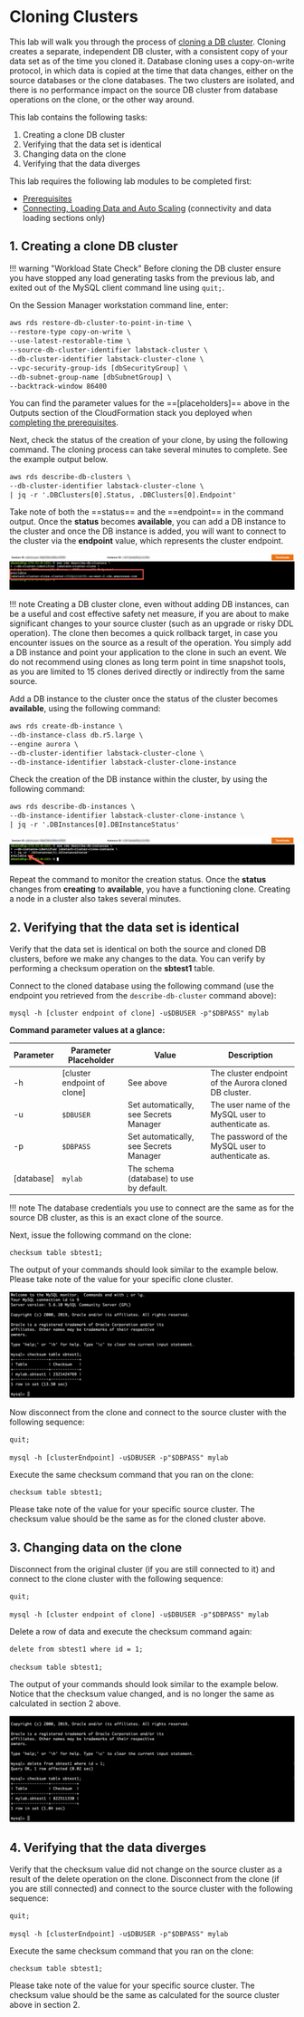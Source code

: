 # Cloning Clusters

This lab will walk you through the process of <a href="https://docs.aws.amazon.com/AmazonRDS/latest/AuroraUserGuide/Aurora.Managing.Clone.html" target="_blank">cloning a DB cluster</a>. Cloning creates a separate, independent DB cluster, with a consistent copy of your data set as of the time you cloned it. Database cloning uses a copy-on-write protocol, in which data is copied at the time that data changes, either on the source databases or the clone databases. The two clusters are isolated, and there is no performance impact on the source DB cluster from database operations on the clone, or the other way around.

This lab contains the following tasks:

1. Creating a clone DB cluster
2. Verifying that the data set is identical
3. Changing data on the clone
4. Verifying that the data diverges

This lab requires the following lab modules to be completed first:

* [Prerequisites](/reinvent/prerequisites/)
* [Connecting, Loading Data and Auto Scaling](/reinvent/connect/) (connectivity and data loading sections only)


## 1. Creating a clone DB cluster

!!! warning "Workload State Check"
    Before cloning the DB cluster ensure you have stopped any load generating tasks from the previous lab, and exited out of the MySQL client command line using `quit;`.

On the Session Manager workstation command line, enter:

```
aws rds restore-db-cluster-to-point-in-time \
--restore-type copy-on-write \
--use-latest-restorable-time \
--source-db-cluster-identifier labstack-cluster \
--db-cluster-identifier labstack-cluster-clone \
--vpc-security-group-ids [dbSecurityGroup] \
--db-subnet-group-name [dbSubnetGroup] \
--backtrack-window 86400
```

You can find the parameter values for the ==[placeholders]== above in the Outputs section of the CloudFormation stack you deployed when [completing the prerequisites](/reinvent/prerequisites/#1-creating-a-lab-environment-using-aws-cloudformation).

Next, check the status of the creation of your clone, by using the following command. The cloning process can take several minutes to complete. See the example output below.

```
aws rds describe-db-clusters \
--db-cluster-identifier labstack-cluster-clone \
| jq -r '.DBClusters[0].Status, .DBClusters[0].Endpoint'
```

Take note of both the ==status== and the ==endpoint== in the command output. Once the **status** becomes **available**, you can add a DB instance to the cluster and once the DB instance is added, you will want to connect to the cluster via the **endpoint** value, which represents the cluster endpoint.

<span class="image">![DB Cluster Status](../../modules/clone/1-describe-cluster.png?raw=true)</span>

!!! note
    Creating a DB cluster clone, even without adding DB instances, can be a useful and cost effective safety net measure, if you are about to make significant changes to your source cluster (such as an upgrade or risky DDL operation). The clone then becomes a quick rollback target, in case you encounter issues on the source as a result of the operation. You simply add a DB instance and point your application to the clone in such an event. We do not recommend using clones as long term point in time snapshot tools, as you are limited to 15 clones derived directly or indirectly from the same source.


Add a DB instance to the cluster once the status of the cluster becomes **available**, using the following command:

```
aws rds create-db-instance \
--db-instance-class db.r5.large \
--engine aurora \
--db-cluster-identifier labstack-cluster-clone \
--db-instance-identifier labstack-cluster-clone-instance
```

Check the creation of the DB instance within the cluster, by using the following command:

```
aws rds describe-db-instances \
--db-instance-identifier labstack-cluster-clone-instance \
| jq -r '.DBInstances[0].DBInstanceStatus'
```

<span class="image">![DB Instance Status](../../modules/clone/1-describe-instance.png?raw=true)</span>

Repeat the command to monitor the creation status. Once the **status** changes from **creating** to **available**, you have a functioning clone. Creating a node in a cluster also takes several minutes.


## 2. Verifying that the data set is identical

Verify that the data set is identical on both the source and cloned DB clusters, before we make any changes to the data. You can verify by performing a checksum operation on the **sbtest1** table.

Connect to the cloned database using the following command (use the endpoint you retrieved from the `describe-db-cluster` command above):

```
mysql -h [cluster endpoint of clone] -u$DBUSER -p"$DBPASS" mylab
```

**Command parameter values at a glance:**

Parameter | Parameter Placeholder | Value | Description
--- | --- | --- | ---
-h | [cluster endpoint of clone] | See above | The cluster endpoint of the Aurora cloned DB cluster.
-u | `$DBUSER` | Set automatically, see Secrets Manager | The user name of the MySQL user to authenticate as.
-p | `$DBPASS` | Set automatically, see Secrets Manager | The password of the MySQL user to authenticate as.
| [database] | `mylab` | The schema (database) to use by default.

!!! note
    The database credentials you use to connect are the same as for the source DB cluster, as this is an exact clone of the source.

Next, issue the following command on the clone:

```
checksum table sbtest1;
```

The output of your commands should look similar to the example below. Please take note of the value for your specific clone cluster.

<span class="image">![Checksum on clone](../../modules/clone/2-checksum-clone.png?raw=true)</span>

Now disconnect from the clone and connect to the source cluster with the following sequence:

```
quit;

mysql -h [clusterEndpoint] -u$DBUSER -p"$DBPASS" mylab
```

Execute the same checksum command that you ran on the clone:

```
checksum table sbtest1;
```

Please take note of the value for your specific source cluster. The checksum value should be the same as for the cloned cluster above.


## 3. Changing data on the clone

Disconnect from the original cluster (if you are still connected to it) and connect to the clone cluster with the following sequence:

```
quit;

mysql -h [cluster endpoint of clone] -u$DBUSER -p"$DBPASS" mylab
```

Delete a row of data and execute the checksum command again:

```
delete from sbtest1 where id = 1;

checksum table sbtest1;
```

The output of your commands should look similar to the example below. Notice that the checksum value changed, and is no longer the same as calculated in section 2 above.

<span class="image">![Checksum on clone changed](../../modules/clone/3-checksum-clone-changed.png?raw=true)</span>


## 4. Verifying that the data diverges

Verify that the checksum value did not change on the source cluster as a result of the delete operation on the clone. Disconnect from the clone (if you are still connected) and connect to the source cluster with the following sequence:

```
quit;

mysql -h [clusterEndpoint] -u$DBUSER -p"$DBPASS" mylab
```

Execute the same checksum command that you ran on the clone:

```
checksum table sbtest1;
```

Please take note of the value for your specific source cluster. The checksum value should be the same as calculated for the source cluster above in section 2.
